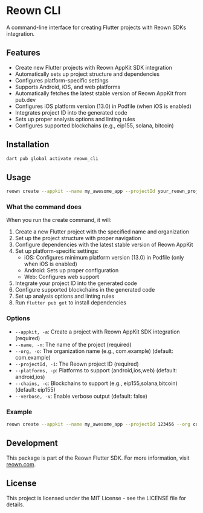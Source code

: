 <!-- 
This README describes the package. If you publish this package to pub.dev,
this README's contents appear on the landing page for your package.

For information about how to write a good package README, see the guide for
[writing package pages](https://dart.dev/tools/pub/writing-package-pages). 

For general information about developing packages, see the Dart guide for
[creating packages](https://dart.dev/guides/libraries/create-packages)
and the Flutter guide for
[developing packages and plugins](https://flutter.dev/to/develop-packages). 
-->

# Reown CLI

A command-line interface for creating Flutter projects with Reown SDKs integration.

## Features

- Create new Flutter projects with Reown AppKit SDK integration
- Automatically sets up project structure and dependencies
- Configures platform-specific settings
- Supports Android, iOS, and web platforms
- Automatically fetches the latest stable version of Reown AppKit from pub.dev
- Configures iOS platform version (13.0) in Podfile (when iOS is enabled)
- Integrates project ID into the generated code
- Sets up proper analysis options and linting rules
- Configures supported blockchains (e.g., eip155, solana, bitcoin)

## Installation

```bash
dart pub global activate reown_cli
```

## Usage

```bash
reown create --appkit --name my_awesome_app --projectId your_reown_project_id
```

### What the command does

When you run the create command, it will:
1. Create a new Flutter project with the specified name and organization
2. Set up the project structure with proper navigation
3. Configure dependencies with the latest stable version of Reown AppKit
4. Set up platform-specific settings:
   - iOS: Configures minimum platform version (13.0) in Podfile (only when iOS is enabled)
   - Android: Sets up proper configuration
   - Web: Configures web support
5. Integrate your project ID into the generated code
6. Configure supported blockchains in the generated code
7. Set up analysis options and linting rules
8. Run `flutter pub get` to install dependencies

### Options

- `--appkit, -a`: Create a project with Reown AppKit SDK integration (required)
- `--name, -n`: The name of the project (required)
- `--org, -o`: The organization name (e.g., com.example) (default: com.example)
- `--projectId, -i`: The Reown project ID (required)
- `--platforms, -p`: Platforms to support (android,ios,web) (default: android,ios)
- `--chains, -c`: Blockchains to support (e.g., eip155,solana,bitcoin) (default: eip155)
- `--verbose, -v`: Enable verbose output (default: false)

### Example

```bash
reown create --appkit --name my_awesome_app --projectId 123456 --org com.testing --platforms ios,android --chains eip155,solana,bitcoin --verbose
```

## Development

This package is part of the Reown Flutter SDK. For more information, visit [reown.com](https://reown.com).

## License

This project is licensed under the MIT License - see the LICENSE file for details.
